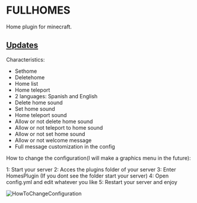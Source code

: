 # FULLHOMES
Home plugin for minecraft.

## [Updates](updates.md)

Characteristics:

- Sethome
- Deletehome
- Home list
- Home teleport
- 2 languages: Spanish and English
- Delete home sound
- Set home sound
- Home teleport sound
- Allow or not delete home sound
- Allow or not teleport to home sound
- Allow or not set home sound
- Allow or not welcome message
- Full message customization in the config

How to change the configuration(I will make a graphics menu in the future):

1: Start your server
2: Acces the plugins folder of your server
3: Enter HomesPlugin (If you dont see the folder start your server)
4: Open config.yml and edit whatever you like
5: Restart your server and enjoy

![HowToChangeConfiguration](https://github.com/7FULL/FULLHOMES/assets/95145682/1f4e3adc-84cf-4c26-9bfd-394d1b7923ca)
